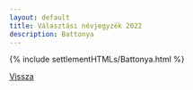 ```yaml
---
layout: default
title: Választási névjegyzék 2022
description: Battonya
---
```


{% include settlementHTMLs/Battonya.html %}

[Vissza](../)